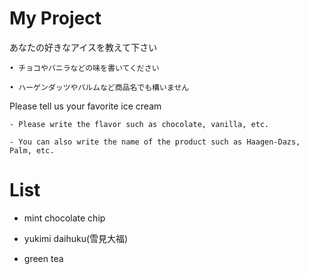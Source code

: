 # My Project
あなたの好きなアイスを教えて下さい

    • チョコやバニラなどの味を書いてください

    • ハーゲンダッツやパルムなど商品名でも構いません

Please tell us your favorite ice cream

    - Please write the flavor such as chocolate, vanilla, etc.

    - You can also write the name of the product such as Haagen-Dazs, Palm, etc.


# List 
* mint chocolate chip

* yukimi daihuku(雪見大福)

* green tea

